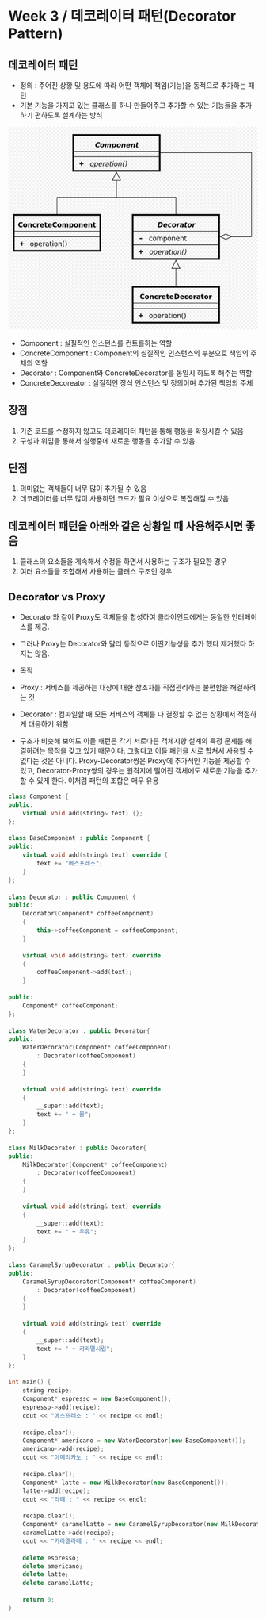 # Week 3 / 데코레이터 패턴(Decorator Pattern)

## 데코레이터 패턴
- 정의 : 주어진 상황 및 용도에 따라 어떤 객체에 책임(기능)을 동적으로 추가하는 패턴
- 기본 기능을 가지고 있는 클래스를 하나 만들어주고 추가할 수 있는 기능들을 추가하기 편하도록 설계하는 방식

![01](https://github.com/canyuo/canyuo.github.io/blob/main/week3_image1.png)
- Component : 실질적인 인스턴스를 컨트롤하는 역할
- ConcreteComponent : Component의 실질적인 인스턴스의 부분으로 책임의 주체의 역할
- Decorator : Component와 ConcreteDecorator를 동일시 하도록 해주는 역할
- ConcreteDecoreator : 실질적인 장식 인스턴스 및 정의이며 추가된 책임의 주체

## 장점
1. 기존 코드를 수정하지 않고도 데코레이터 패턴을 통해 행동을 확장시킬 수 있음
2. 구성과 위임을 통해서 실행중에 새로운 행동을 추가할 수 있음

## 단점
1. 의미없는 객체들이 너무 많이 추가될 수 있음
2. 데코레이터를 너무 많이 사용하면 코드가 필요 이상으로 복잡해질 수 있음

## 데코레이터 패턴을 아래와 같은 상황일 때 사용해주시면 좋음
1. 클래스의 요소들을 계속해서 수정을 하면서 사용하는 구조가 필요한 경우
2. 여러 요소들을 조합해서 사용하는 클래스 구조인 경우
   
##  Decorator vs Proxy
- Decorator와 같이 Proxy도 객체들을 합성하여 클라이언트에게는 동일한 인터페이스를 제공.
- 그러나 Proxy는 Decorator와 달리 동적으로 어떤기능성을 추가 했다 제거했다 하지는 않음.
- 목적
 - Proxy : 서비스를 제공하는 대상에 대한 참조자를 직접관리하는 불편함을 해결하려는 것
 - Decorator : 컴파일할 때 모든 서비스의 객체를 다 결정할 수 없는 상황에서 적절하게 대응하기 위함

- 구조가 비슷해 보여도 이들 패턴은 각기 서로다른 객체지향 설계의 특정 문제를 해결하려는 목적을 갖고 있기 때문이다. 그렇다고 이들 패턴을 서로 합쳐서 사용할 수 없다는 것은 아니다. Proxy-Decorator쌍은 Proxy에 추가적인 기능을 제공할 수 있고, Decorator-Proxy쌍의 경우는 원격지에 떨어진 객체에도 새로운 기능을 추가할 수 있게 한다. 이처럼 패턴의 조합은 매우 유용

```cpp
class Component {
public:
	virtual void add(string& text) {};
};

class BaseComponent : public Component {
public:
	virtual void add(string& text) override {
		text += "에스프레소";
	}
};

class Decorator : public Component {
public:
	Decorator(Component* coffeeComponent)
	{
		this->coffeeComponent = coffeeComponent;
	}

	virtual void add(string& text) override
	{
		coffeeComponent->add(text);
	}

public:
	Component* coffeeComponent;
};

class WaterDecorator : public Decorator{
public:
	WaterDecorator(Component* coffeeComponent)
		: Decorator(coffeeComponent)
	{
	}

	virtual void add(string& text) override
	{
		__super::add(text);
		text += " + 물";
	}
};

class MilkDecorator : public Decorator{
public:
	MilkDecorator(Component* coffeeComponent)
		: Decorator(coffeeComponent)
	{
	}

	virtual void add(string& text) override
	{
		__super::add(text);
		text += " + 우유";
	}
};

class CaramelSyrupDecorator : public Decorator{
public:
	CaramelSyrupDecorator(Component* coffeeComponent)
		: Decorator(coffeeComponent)
	{
	}

	virtual void add(string& text) override
	{
		__super::add(text);
		text += " + 캬라멜시럽";
	}
};

int main() {
	string recipe;
	Component* espresso = new BaseComponent();
	espresso->add(recipe);
	cout << "에스프레소 : " << recipe << endl;

	recipe.clear();
	Component* americano = new WaterDecorator(new BaseComponent());
	americano->add(recipe);
	cout << "아메리카노 : " << recipe << endl;

	recipe.clear();
	Component* latte = new MilkDecorator(new BaseComponent());
	latte->add(recipe);
	cout << "라떼 : " << recipe << endl;

	recipe.clear();
	Component* caramelLatte = new CaramelSyrupDecorator(new MilkDecorator(new BaseComponent()));
	caramelLatte->add(recipe);
	cout << "캬라멜라떼 : " << recipe << endl;

	delete espresso;
	delete americano;
	delete latte;
	delete caramelLatte;

	return 0;
}
```
